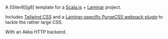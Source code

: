 A [Giter8][g8] template for a [Scala.js](https://www.scala-js.org/) + [Laminar](https://github.com/raquo/Laminar) project.

Includes [Tailwind CSS](https://tailwindcss.com/) and a [Laminar-specific PurgeCSS webpack plugin](https://github.com/yurique/purgecss-laminar-webpack-plugin) to tackle the rather large CSS.

With an Akka HTTP backend.
